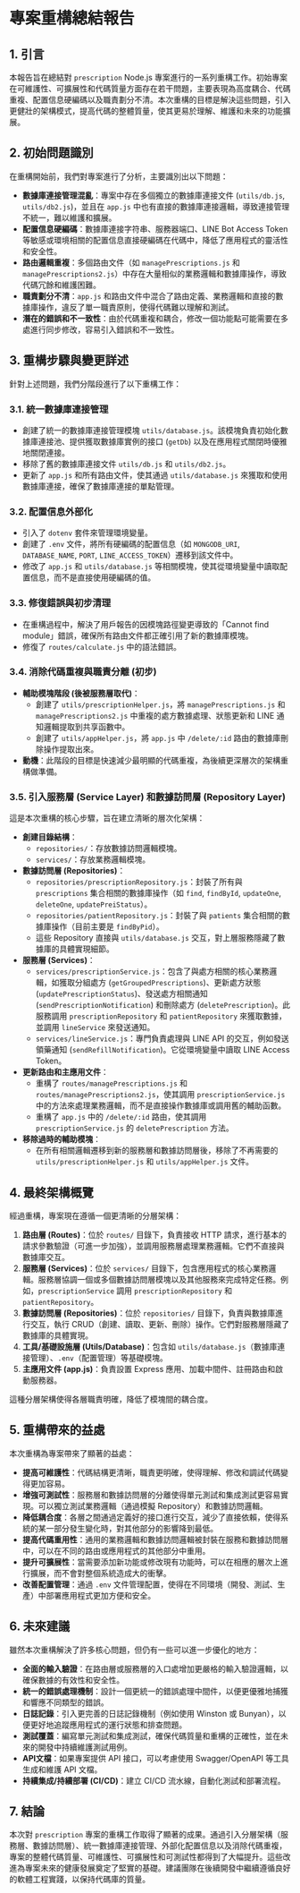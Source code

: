 # 專案重構總結報告

## 1. 引言

本報告旨在總結對 `prescription` Node.js 專案進行的一系列重構工作。初始專案在可維護性、可擴展性和代碼質量方面存在若干問題，主要表現為高度耦合、代碼重複、配置信息硬編碼以及職責劃分不清。本次重構的目標是解決這些問題，引入更健壯的架構模式，提高代碼的整體質量，使其更易於理解、維護和未來的功能擴展。

## 2. 初始問題識別

在重構開始前，我們對專案進行了分析，主要識別出以下問題：

*   **數據庫連接管理混亂**：專案中存在多個獨立的數據庫連接文件 (`utils/db.js`, `utils/db2.js`)，並且在 `app.js` 中也有直接的數據庫連接邏輯，導致連接管理不統一，難以維護和擴展。
*   **配置信息硬編碼**：數據庫連接字符串、服務器端口、LINE Bot Access Token 等敏感或環境相關的配置信息直接硬編碼在代碼中，降低了應用程式的靈活性和安全性。
*   **路由邏輯重複**：多個路由文件（如 `managePrescriptions.js` 和 `managePrescriptions2.js`）中存在大量相似的業務邏輯和數據庫操作，導致代碼冗餘和維護困難。
*   **職責劃分不清**：`app.js` 和路由文件中混合了路由定義、業務邏輯和直接的數據庫操作，違反了單一職責原則，使得代碼難以理解和測試。
*   **潛在的錯誤和不一致性**：由於代碼重複和耦合，修改一個功能點可能需要在多處進行同步修改，容易引入錯誤和不一致性。

## 3. 重構步驟與變更詳述

針對上述問題，我們分階段進行了以下重構工作：

### 3.1. 統一數據庫連接管理

*   創建了統一的數據庫連接管理模塊 `utils/database.js`。該模塊負責初始化數據庫連接池、提供獲取數據庫實例的接口 (`getDb`) 以及在應用程式關閉時優雅地關閉連接。
*   移除了舊的數據庫連接文件 `utils/db.js` 和 `utils/db2.js`。
*   更新了 `app.js` 和所有路由文件，使其通過 `utils/database.js` 來獲取和使用數據庫連接，確保了數據庫連接的單點管理。

### 3.2. 配置信息外部化

*   引入了 `dotenv` 套件來管理環境變量。
*   創建了 `.env` 文件，將所有硬編碼的配置信息（如 `MONGODB_URI`, `DATABASE_NAME`, `PORT`, `LINE_ACCESS_TOKEN`）遷移到該文件中。
*   修改了 `app.js` 和 `utils/database.js` 等相關模塊，使其從環境變量中讀取配置信息，而不是直接使用硬編碼的值。

### 3.3. 修復錯誤與初步清理

*   在重構過程中，解決了用戶報告的因模塊路徑變更導致的「Cannot find module」錯誤，確保所有路由文件都正確引用了新的數據庫模塊。
*   修復了 `routes/calculate.js` 中的語法錯誤。

### 3.4. 消除代碼重複與職責分離 (初步)

*   **輔助模塊階段 (後被服務層取代)**：
    *   創建了 `utils/prescriptionHelper.js`，將 `managePrescriptions.js` 和 `managePrescriptions2.js` 中重複的處方數據處理、狀態更新和 LINE 通知邏輯提取到共享函數中。
    *   創建了 `utils/appHelper.js`，將 `app.js` 中 `/delete/:id` 路由的數據庫刪除操作提取出來。
*   **動機**：此階段的目標是快速減少最明顯的代碼重複，為後續更深層次的架構重構做準備。

### 3.5. 引入服務層 (Service Layer) 和數據訪問層 (Repository Layer)

這是本次重構的核心步驟，旨在建立清晰的層次化架構：

*   **創建目錄結構**：
    *   `repositories/`：存放數據訪問邏輯模塊。
    *   `services/`：存放業務邏輯模塊。
*   **數據訪問層 (Repositories)**：
    *   `repositories/prescriptionRepository.js`：封裝了所有與 `prescriptions` 集合相關的數據庫操作（如 `find`, `findById`, `updateOne`, `deleteOne`, `updatePreiStatus`）。
    *   `repositories/patientRepository.js`：封裝了與 `patients` 集合相關的數據庫操作（目前主要是 `findByPid`）。
    *   這些 Repository 直接與 `utils/database.js` 交互，對上層服務隱藏了數據庫的具體實現細節。
*   **服務層 (Services)**：
    *   `services/prescriptionService.js`：包含了與處方相關的核心業務邏輯，如獲取分組處方 (`getGroupedPrescriptions`)、更新處方狀態 (`updatePrescriptionStatus`)、發送處方相關通知 (`sendPrescriptionNotification`) 和刪除處方 (`deletePrescription`)。此服務調用 `prescriptionRepository` 和 `patientRepository` 來獲取數據，並調用 `lineService` 來發送通知。
    *   `services/lineService.js`：專門負責處理與 LINE API 的交互，例如發送領藥通知 (`sendRefillNotification`)。它從環境變量中讀取 LINE Access Token。
*   **更新路由和主應用文件**：
    *   重構了 `routes/managePrescriptions.js` 和 `routes/managePrescriptions2.js`，使其調用 `prescriptionService.js` 中的方法來處理業務邏輯，而不是直接操作數據庫或調用舊的輔助函數。
    *   重構了 `app.js` 中的 `/delete/:id` 路由，使其調用 `prescriptionService.js` 的 `deletePrescription` 方法。
*   **移除過時的輔助模塊**：
    *   在所有相關邏輯遷移到新的服務層和數據訪問層後，移除了不再需要的 `utils/prescriptionHelper.js` 和 `utils/appHelper.js` 文件。

## 4. 最終架構概覽

經過重構，專案現在遵循一個更清晰的分層架構：

1.  **路由層 (Routes)**：位於 `routes/` 目錄下，負責接收 HTTP 請求，進行基本的請求參數驗證（可進一步加強），並調用服務層處理業務邏輯。它們不直接與數據庫交互。
2.  **服務層 (Services)**：位於 `services/` 目錄下，包含應用程式的核心業務邏輯。服務層協調一個或多個數據訪問層模塊以及其他服務來完成特定任務。例如，`prescriptionService` 調用 `prescriptionRepository` 和 `patientRepository`。
3.  **數據訪問層 (Repositories)**：位於 `repositories/` 目錄下，負責與數據庫進行交互，執行 CRUD（創建、讀取、更新、刪除）操作。它們對服務層隱藏了數據庫的具體實現。
4.  **工具/基礎設施層 (Utils/Database)**：包含如 `utils/database.js`（數據庫連接管理）、`.env`（配置管理）等基礎模塊。
5.  **主應用文件 (app.js)**：負責設置 Express 應用、加載中間件、註冊路由和啟動服務器。

這種分層架構使得各層職責明確，降低了模塊間的耦合度。

## 5. 重構帶來的益處

本次重構為專案帶來了顯著的益處：

*   **提高可維護性**：代碼結構更清晰，職責更明確，使得理解、修改和調試代碼變得更加容易。
*   **增強可測試性**：服務層和數據訪問層的分離使得單元測試和集成測試更容易實現。可以獨立測試業務邏輯（通過模擬 Repository）和數據訪問邏輯。
*   **降低耦合度**：各層之間通過定義好的接口進行交互，減少了直接依賴，使得系統的某一部分發生變化時，對其他部分的影響降到最低。
*   **提高代碼重用性**：通用的業務邏輯和數據訪問邏輯被封裝在服務和數據訪問層中，可以在不同的路由或應用程式的其他部分中重用。
*   **提升可擴展性**：當需要添加新功能或修改現有功能時，可以在相應的層次上進行擴展，而不會對整個系統造成大的衝擊。
*   **改善配置管理**：通過 `.env` 文件管理配置，使得在不同環境（開發、測試、生產）中部署應用程式更加方便和安全。

## 6. 未來建議

雖然本次重構解決了許多核心問題，但仍有一些可以進一步優化的地方：

*   **全面的輸入驗證**：在路由層或服務層的入口處增加更嚴格的輸入驗證邏輯，以確保數據的有效性和安全性。
*   **統一的錯誤處理機制**：設計一個更統一的錯誤處理中間件，以便更優雅地捕獲和響應不同類型的錯誤。
*   **日誌記錄**：引入更完善的日誌記錄機制（例如使用 Winston 或 Bunyan），以便更好地追蹤應用程式的運行狀態和排查問題。
*   **測試覆蓋**：編寫單元測試和集成測試，確保代碼質量和重構的正確性，並在未來的開發中持續維護測試用例。
*   **API文檔**：如果專案提供 API 接口，可以考慮使用 Swagger/OpenAPI 等工具生成和維護 API 文檔。
*   **持續集成/持續部署 (CI/CD)**：建立 CI/CD 流水線，自動化測試和部署流程。

## 7. 結論

本次對 `prescription` 專案的重構工作取得了顯著的成果。通過引入分層架構（服務層、數據訪問層）、統一數據庫連接管理、外部化配置信息以及消除代碼重複，專案的整體代碼質量、可維護性、可擴展性和可測試性都得到了大幅提升。這些改進為專案未來的健康發展奠定了堅實的基礎。建議團隊在後續開發中繼續遵循良好的軟體工程實踐，以保持代碼庫的質量。

